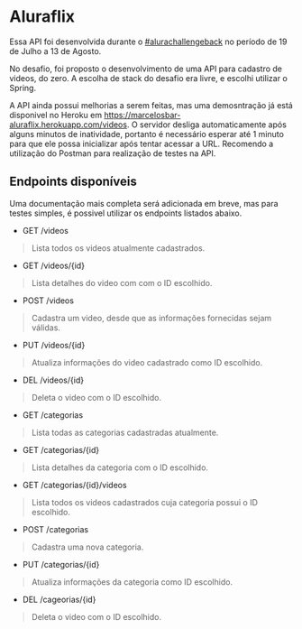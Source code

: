 # Aluraflix

Essa API foi desenvolvida durante o [#alurachallengeback](https://www.alura.com.br/challenges/back-end) no período de 19 de Julho a 13 de Agosto.

No desafio, foi proposto o desenvolvimento de uma API para cadastro de videos, do zero. A escolha de stack do desafio era livre, e escolhi utilizar o Spring.

A API ainda possui melhorias a serem feitas, mas uma demosntração já está disponivel no Heroku em https://marcelosbar-aluraflix.herokuapp.com/videos. O servidor desliga automaticamente após alguns minutos de inatividade, portanto é necessário esperar até 1 minuto para que ele possa inicializar após tentar acessar a URL. Recomendo a utilização do Postman para realização de testes na API.

## Endpoints disponíveis
Uma documentação mais completa será adicionada em breve, mas para testes simples, é possivel utilizar os endpoints listados abaixo.

- GET /videos
> Lista todos os videos atualmente cadastrados.

- GET /videos/{id}
> Lista detalhes do video com com o ID escolhido.

- POST /videos
> Cadastra um video, desde que as informações fornecidas sejam válidas.

- PUT /videos/{id}
> Atualiza informações do video cadastrado como ID escolhido.

- DEL /videos/{id}
> Deleta o video com o ID escolhido.

- GET /categorias
> Lista todas as categorias cadastradas atualmente.

- GET /categorias/{id}
> Lista detalhes da categoria com o ID escolhido.

- GET /categorias/{id}/videos
> Lista todos os videos cadastrados cuja categoria possui o ID escolhido.

- POST /categorias
> Cadastra uma nova categoria.

- PUT /categorias/{id}
> Atualiza informações da categoria como ID escolhido.

- DEL /cageorias/{id}
> Deleta o video com o ID escolhido.

